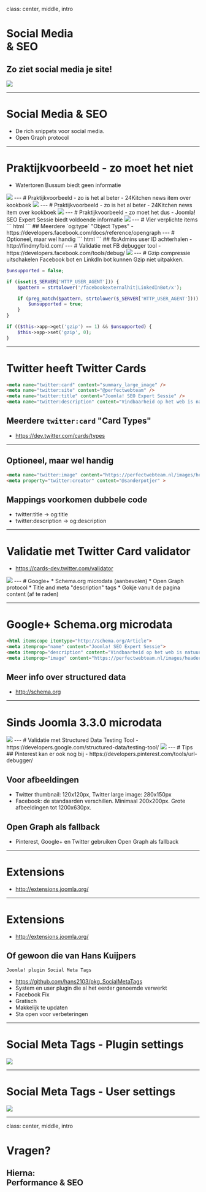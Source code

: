 class: center, middle, intro
# Social Media<br>&amp; SEO
## Zo ziet social media je site!
<img src="/images/logos-seo.png">

---
# Social Media & SEO
- De rich snippets voor social media.
- Open Graph protocol
---
# Praktijkvoorbeeld - zo moet het niet
- Watertoren Bussum biedt geen informatie

<img src="joomla_seo/images/08-watertoren_bussum.png"/>
---
# Praktijkvoorbeeld - zo is het al beter
- 24Kitchen news item over kookboek

<img src="joomla_seo/images/08-24kitchen-1.png"/>
---
# Praktijkvoorbeeld - zo is het al beter
- 24Kitchen news item over kookboek

<img src="joomla_seo/images/08-24kitchen-2.png"/>
---
# Praktijkvoorbeeld - zo moet het dus
- Joomla! SEO Expert Sessie biedt voldoende informatie

<img src="joomla_seo/images/08-Yireo_PWT-expertsessie.png"/>
---
# Vier verplichte items
``` html
<meta property="og:title" content="Joomla! SEO Expert Sessie">
<meta property="og:type"  content="article">
<meta property="og:image" content="https://perfectwebteam.nl/images/headers/joomla-expert-sessie.jpg">
<meta property="og:url"   content="https://perfectwebteam.nl/expert-sessie/joomla-seo">
```
##  Meerdere `og:type` "Object Types" 
- https://developers.facebook.com/docs/reference/opengraph
---
# Optioneel, maar wel handig
``` html
<meta property="og:description" content="Vindbaarheid op het web is natuurlijk superbelangrijk voor vrijwel elke website, anders heb je een mooie website die niemand kan vinden. In deze Expert Sessie nemen we een diepe duik in het onderwerp Zoekmachine Optimalisatie (SEO) voor Joomla.">
<meta property="og:locale" content="nl_NL">
<meta property="og:locale:alternate" content="fr_FR" />
<meta property="og:site_name" content="Perfect Web Team">
<meta property="fb:admins" content="USER_ID,USER_ID2,USER_ID3">
```
## fb:Admins user ID achterhalen
- http://findmyfbid.com/
---
# Validatie met FB debugger tool
- https://developers.facebook.com/tools/debug/

<img src="joomla_seo/images/08-fbdebugger.png"/>
---
# Gzip compressie uitschakelen
Facebook bot en LinkdIn bot kunnen Gzip niet uitpakken.

``` php
$unsupported = false;

if (isset($_SERVER['HTTP_USER_AGENT'])) {
	$pattern = strtolower('/facebookexternalhit|LinkedInBot/x');

	if (preg_match($pattern, strtolower($_SERVER['HTTP_USER_AGENT']))) {
		$unsupported = true;
	}
}

if (($this->app->get('gzip') == 1) && $unsupported) {
	$this->app->set('gzip', 0);
}
```
---
# Twitter heeft Twitter Cards
``` html
<meta name="twitter:card" content="summary_large_image" />
<meta name="twitter:site" content="@perfectwebteam" />
<meta name="twitter:title" content="Joomla! SEO Expert Sessie" />
<meta name="twitter:description" content="Vindbaarheid op het web is natuurlijk superbelangrijk voor vrijwel elke website, anders heb je een mooie website die niemand kan vinden. In deze Expert Sessie nemen we een diepe duik in het onderwerp Zoekmachine Optimalisatie (SEO) voor Joomla." />
```
## Meerdere `twitter:card` "Card Types"
- https://dev.twitter.com/cards/types
---
## Optioneel, maar wel handig
``` html
<meta name="twitter:image" content="https://perfectwebteam.nl/images/headers/joomla-expert-sessie.jpg" />
<meta property="twitter:creator" content="@sanderpotjer" >
```

## Mappings voorkomen dubbele code
- twitter:title -> og:title
- twitter:description -> og:description
---
# Validatie met Twitter Card validator
- https://cards-dev.twitter.com/validator

<img src="joomla_seo/images/08-twitter.png"/>
---
# Google+
* Schema.org microdata (aanbevolen)
* Open Graph protocol
* Title and meta "description" tags
* Gokje vanuit de pagina content (af te raden)

---
# Google+ Schema.org microdata
``` html
<html itemscope itemtype="http://schema.org/Article">
<meta itemprop="name" content="Joomla! SEO Expert Sessie">
<meta itemprop="description" content="Vindbaarheid op het web is natuurlijk superbelangrijk voor vrijwel elke website, anders heb je een mooie website die niemand kan vinden. In deze Expert Sessie nemen we een diepe duik in het onderwerp Zoekmachine Optimalisatie (SEO) voor Joomla.">
<meta itemprop="image" content="https://perfectwebteam.nl/images/headers/joomla-expert-sessie.jpg">
```
## Meer info over structured data
- http://schema.org
---
# Sinds Joomla 3.3.0 microdata

<img src="joomla_seo/images/08-microdata.png"/>
---
# Validatie met Structured Data Testing Tool
- https://developers.google.com/structured-data/testing-tool/

<img src="joomla_seo/images/08-googleplus.png"/>
---
# Tips 
## Pinterest kan er ook nog bij
- https://developers.pinterest.com/tools/url-debugger/

## Voor afbeeldingen
- Twitter thumbnail: 120x120px, Twitter large image: 280x150px
- Facebook: de standaarden verschillen. Minimaal 200x200px. Grote afbeeldingen tot 1200x630px.

## Open Graph als fallback
- Pinterest, Google+ en Twitter gebruiken Open Graph als fallback

---
# Extensions

- http://extensions.joomla.org/

---
# Extensions

- http://extensions.joomla.org/

## Of gewoon die van Hans Kuijpers 
`Joomla! plugin Social Meta Tags`

- https://github.com/hans2103/pkg_SocialMetaTags
- System en user plugin die al het eerder genoemde verwerkt
- Facebook Fix
- Gratisch
- Makkelijk te updaten
- Sta open voor verbeteringen

---
# Social Meta Tags - Plugin settings

<img src="joomla_seo/images/08-plugin-system.png"/>

---
# Social Meta Tags - User settings

<img src="joomla_seo/images/08-plugin-user.png"/>

---
class: center, middle, intro
# Vragen?
## Hierna:<br>Performance & SEO